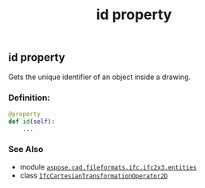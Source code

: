 ﻿---
title: id property
second_title: Aspose.CAD for Python via .NET API References
description: 
type: docs
weight: 70
url: /python-net/aspose.cad.fileformats.ifc.ifc2x3.entities/ifccartesiantransformationoperator2d/id/
is_root: false
---

## id property


Gets the unique identifier of an object inside a drawing.
### Definition:
```python
@property
def id(self):
    ...
```

### See Also
* module [`aspose.cad.fileformats.ifc.ifc2x3.entities`](../../)
* class [`IfcCartesianTransformationOperator2D`](/cad/python-net/aspose.cad.fileformats.ifc.ifc2x3.entities/ifccartesiantransformationoperator2d)
